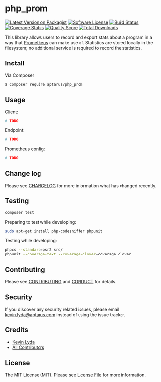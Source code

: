 # php_prom

[![Latest Version on Packagist][ico-version]][link-packagist]
[![Software License][ico-license]](LICENSE.md)
[![Build Status][ico-travis]][link-travis]
[![Coverage Status][ico-scrutinizer]][link-scrutinizer]
[![Quality Score][ico-code-quality]][link-code-quality]
[![Total Downloads][ico-downloads]][link-downloads]


This library allows users to record and export stats about a program
in a way that [Prometheus](https://prometheus.io/) can make use of.
Statistics are stored locally in the filesystem; no additional service
is required to record the statistics.

## Install

Via Composer

``` bash
$ composer require aptarus/php_prom
```

## Usage

Client:

``` php
# TODO
```

Endpoint:

``` php
# TODO
```

Prometheus config:

```yaml
# TODO
```

## Change log

Please see [CHANGELOG](CHANGELOG.md) for more information what has
changed recently.

## Testing

``` bash
composer test
```

Preparing to test while developing:

```bash
sudo apt-get install php-codesniffer phpunit
```

Testing while developing:

```bash
phpcs --standard=psr2 src/
phpunit --coverage-text --coverage-clover=coverage.clover
```

## Contributing

Please see [CONTRIBUTING](CONTRIBUTING.md) and [CONDUCT](CONDUCT.md)
for details.

## Security

If you discover any security related issues, please email
kevin.lyda@aptarus.com instead of using the issue tracker.

## Credits

- [Kevin Lyda][link-author]
- [All Contributors][link-contributors]

## License

The MIT License (MIT). Please see [License File](LICENSE.md) for more
information.

[ico-version]: https://img.shields.io/packagist/v/aptarus/php_prom.svg?style=flat-square
[ico-license]: https://img.shields.io/badge/license-MIT-brightgreen.svg?style=flat-square
[ico-travis]: https://img.shields.io/travis/aptarus/php_prom/master.svg?style=flat-square
[ico-scrutinizer]: https://img.shields.io/scrutinizer/coverage/g/aptarus/php_prom.svg?style=flat-square
[ico-code-quality]: https://img.shields.io/scrutinizer/g/aptarus/php_prom.svg?style=flat-square
[ico-downloads]: https://img.shields.io/packagist/dt/aptarus/php_prom.svg?style=flat-square

[link-packagist]: https://packagist.org/packages/aptarus/php_prom
[link-travis]: https://travis-ci.org/aptarus/php_prom
[link-scrutinizer]: https://scrutinizer-ci.com/g/aptarus/php_prom/code-structure
[link-code-quality]: https://scrutinizer-ci.com/g/aptarus/php_prom
[link-downloads]: https://packagist.org/packages/aptarus/php_prom
[link-author]: https://github.com/lyda
[link-contributors]: ../../contributors
